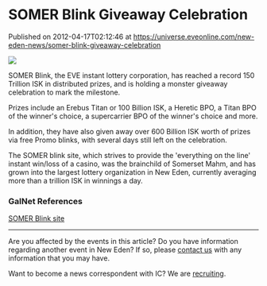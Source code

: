 # SOMER Blink Giveaway Celebration
Published on 2012-04-17T02:12:46 at https://universe.eveonline.com/new-eden-news/somer-blink-giveaway-celebration

![](http://www.eve-ic.net/media/assets/icarticlebanner.png)  
  
​SOMER Blink, the EVE instant lottery corporation, has reached a record 150 Trillion ISK in distributed prizes, and is holding a monster giveaway celebration to mark the milestone.  
  
Prizes include an Erebus Titan or 100 Billion ISK, a Heretic BPO, a Titan BPO of the winner's choice, a supercarrier BPO of the winner's choice and more.  
  
In addition, they have also given away over 600 Billion ISK worth of prizes via free Promo blinks, with several days still left on the celebration.  
  
The SOMER blink site, which strives to provide the 'everything on the line' instant win/loss of a casino, was the brainchild of Somerset Mahm, and has grown into the largest lottery organization in New Eden, currently averaging more than a trillion ISK in winnings a day.

### GalNet References

[SOMER Blink site](http://cogdev.net/blink/)

* * *

Are you affected by the events in this article? Do you have information regarding another event in New Eden? If so, please [contact us](http://www.eveonline.com/news.asp?a=submitrp) with any information that you may have.  
  
Want to become a news correspondent with IC? We are [recruiting](http://www.eveonline.com/isd.asp).
